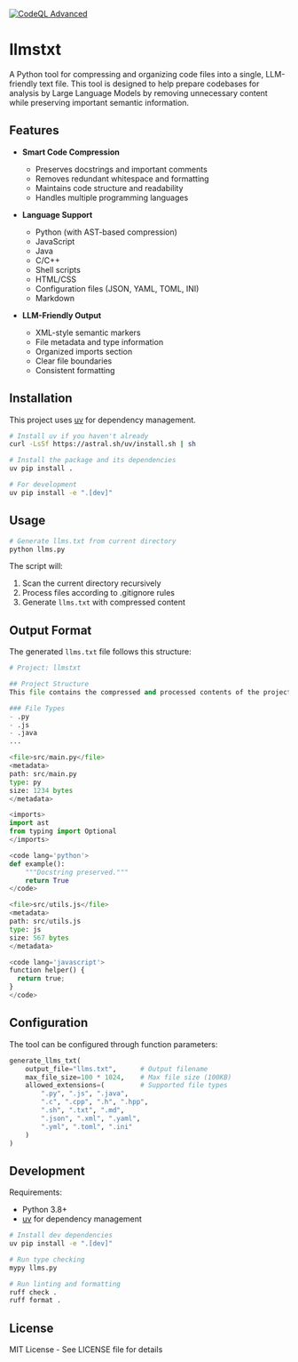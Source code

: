 [![CodeQL Advanced](https://github.com/ngmisl/llmstxt/actions/workflows/codeql.yml/badge.svg)](https://github.com/ngmisl/llmstxt/actions/workflows/codeql.yml)

# llmstxt

A Python tool for compressing and organizing code files into a single, LLM-friendly text file. This tool is designed to help prepare codebases for analysis by Large Language Models by removing unnecessary content while preserving important semantic information.

## Features

- **Smart Code Compression**
  - Preserves docstrings and important comments
  - Removes redundant whitespace and formatting
  - Maintains code structure and readability
  - Handles multiple programming languages

- **Language Support**
  - Python (with AST-based compression)
  - JavaScript
  - Java
  - C/C++
  - Shell scripts
  - HTML/CSS
  - Configuration files (JSON, YAML, TOML, INI)
  - Markdown

- **LLM-Friendly Output**
  - XML-style semantic markers
  - File metadata and type information
  - Organized imports section
  - Clear file boundaries
  - Consistent formatting

## Installation

This project uses [uv](https://github.com/astral-sh/uv) for dependency management.

```bash
# Install uv if you haven't already
curl -LsSf https://astral.sh/uv/install.sh | sh

# Install the package and its dependencies
uv pip install .

# For development
uv pip install -e ".[dev]"
```

## Usage

```bash
# Generate llms.txt from current directory
python llms.py
```

The script will:

1. Scan the current directory recursively
2. Process files according to .gitignore rules
3. Generate `llms.txt` with compressed content

## Output Format

The generated `llms.txt` file follows this structure:

```python
# Project: llmstxt

## Project Structure
This file contains the compressed and processed contents of the project.

### File Types
- .py
- .js
- .java
...

<file>src/main.py</file>
<metadata>
path: src/main.py
type: py
size: 1234 bytes
</metadata>

<imports>
import ast
from typing import Optional
</imports>

<code lang='python'>
def example():
    """Docstring preserved."""
    return True
</code>

<file>src/utils.js</file>
<metadata>
path: src/utils.js
type: js
size: 567 bytes
</metadata>

<code lang='javascript'>
function helper() {
  return true;
}
</code>
```

## Configuration

The tool can be configured through function parameters:

```python
generate_llms_txt(
    output_file="llms.txt",      # Output filename
    max_file_size=100 * 1024,    # Max file size (100KB)
    allowed_extensions=(         # Supported file types
        ".py", ".js", ".java",
        ".c", ".cpp", ".h", ".hpp",
        ".sh", ".txt", ".md",
        ".json", ".xml", ".yaml",
        ".yml", ".toml", ".ini"
    )
)
```

## Development

Requirements:

- Python 3.8+
- [uv](https://github.com/astral-sh/uv) for dependency management

```bash
# Install dev dependencies
uv pip install -e ".[dev]"

# Run type checking
mypy llms.py

# Run linting and formatting
ruff check .
ruff format .
```

## License

MIT License - See LICENSE file for details
